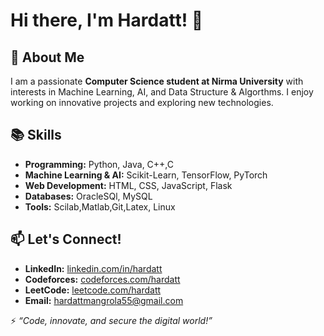 # Hi there, I'm Hardatt! 👋

## 🚀 About Me
I am a passionate **Computer Science student at Nirma University** with interests in Machine Learning, AI, and Data Structure & Algorthms. I enjoy working on innovative projects and exploring new technologies.


## 📚 Skills
- **Programming:** Python, Java, C++,C
- **Machine Learning & AI:** Scikit-Learn, TensorFlow, PyTorch
- **Web Development:** HTML, CSS, JavaScript, Flask
- **Databases:** OracleSQl, MySQL
- **Tools:** Scilab,Matlab,Git,Latex, Linux

## 📫 Let's Connect!
- **LinkedIn:** [linkedin.com/in/hardatt](https://www.linkedin.com/in/hardattsinh-mangrola-a3a877284/)
- **Codeforces:** [codeforces.com/hardatt](https://codeforces.com/profile/hardatt)
- **LeetCode:** [leetcode.com/hardatt](https://leetcode.com/u/hardatt088/)
- **Email:** hardattmangrola55@gmail.com

⚡ _“Code, innovate, and secure the digital world!”_

